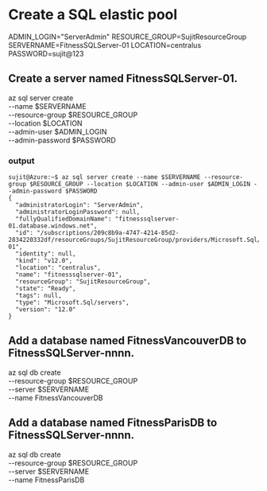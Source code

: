 # Create a SQL elastic pool


ADMIN_LOGIN="ServerAdmin"
RESOURCE_GROUP=SujitResourceGroup
SERVERNAME=FitnessSQLServer-01
LOCATION=centralus
PASSWORD=sujit@123


## Create a server named FitnessSQLServer-01.
az sql server create \
--name $SERVERNAME \
--resource-group $RESOURCE_GROUP \
--location $LOCATION \
--admin-user $ADMIN_LOGIN \
--admin-password $PASSWORD

### output 
	sujit@Azure:~$ az sql server create --name $SERVERNAME --resource-group $RESOURCE_GROUP --location $LOCATION --admin-user $ADMIN_LOGIN --admin-password $PASSWORD
	{
	  "administratorLogin": "ServerAdmin",
	  "administratorLoginPassword": null,
	  "fullyQualifiedDomainName": "fitnesssqlserver-01.database.windows.net",
	  "id": "/subscriptions/209c8b9a-4747-4214-85d2-2834220332df/resourceGroups/SujitResourceGroup/providers/Microsoft.Sql/servers/fitnesssqlserver-01",
	  "identity": null,
	  "kind": "v12.0",
	  "location": "centralus",
	  "name": "fitnesssqlserver-01",
	  "resourceGroup": "SujitResourceGroup",
	  "state": "Ready",
	  "tags": null,
	  "type": "Microsoft.Sql/servers",
	  "version": "12.0"
	}
	
## Add a database named FitnessVancouverDB to FitnessSQLServer-nnnn.
az sql db create \
--resource-group $RESOURCE_GROUP \
--server $SERVERNAME \
--name FitnessVancouverDB

## Add a database named FitnessParisDB to FitnessSQLServer-nnnn.
az sql db create \
--resource-group $RESOURCE_GROUP \
--server $SERVERNAME \
--name FitnessParisDB
